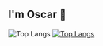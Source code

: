 ## I'm Oscar 👋


![Top Langs](https://github-readme-stats.vercel.app/api/top-langs/?username=OscarGitHub102&layout=donut&exclude_repo=github-readme-stats,OscarGitHub102.github.io)
[![Top Langs](https://github-readme-stats.vercel.app/api/top-langs/?username=OscarGitHub102&layout=donut)](https://github.com/OscarGitHub102/github-readme-stats)
<!--&exclude_repo=JAVA,PSP
-->

